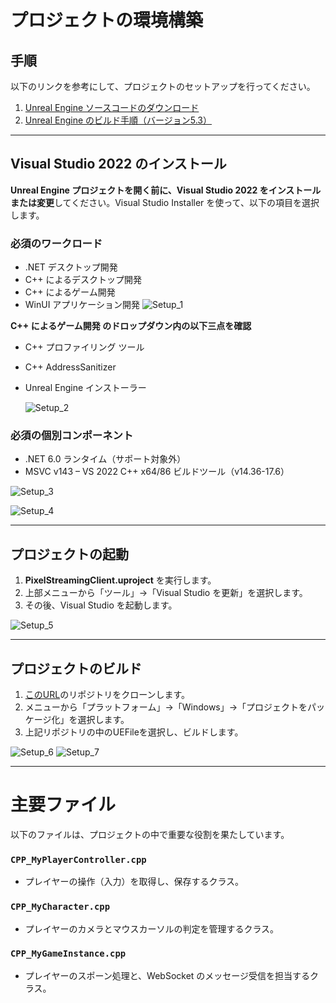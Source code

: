 # プロジェクトの環境構築

## 手順

以下のリンクを参考にして、プロジェクトのセットアップを行ってください。

1. [Unreal Engine ソースコードのダウンロード](https://dev.epicgames.com/documentation/ja-jp/unreal-engine/downloading-source-code-in-unreal-engine)
2. [Unreal Engine のビルド手順（バージョン5.3）](https://dev.epicgames.com/documentation/ja-jp/unreal-engine/building-unreal-engine-from-source?application_version=5.3)

---

## Visual Studio 2022 のインストール

**Unreal Engine プロジェクトを開く前に、Visual Studio 2022 をインストールまたは変更**してください。Visual Studio Installer を使って、以下の項目を選択します。

### 必須のワークロード

- .NET デスクトップ開発
- C++ によるデスクトップ開発
- C++ によるゲーム開発
- WinUI アプリケーション開発
![Setup_1](https://github.com/user-attachments/assets/372a80b0-e6c7-47d1-a12a-008f764469e9)

**C++ によるゲーム開発 のドロップダウン内の以下三点を確認**

- C++ プロファイリング ツール
- C++ AddressSanitizer
- Unreal Engine インストーラー

  ![Setup_2](https://github.com/user-attachments/assets/71afe5f6-a7e9-48ee-8a45-767d0ff2161d)


### 必須の個別コンポーネント

- .NET 6.0 ランタイム（サポート対象外）
- MSVC v143 – VS 2022 C++ x64/86 ビルドツール（v14.36-17.6）

![Setup_3](https://github.com/user-attachments/assets/90095736-693b-4f4e-9341-8d11f24a0c0d)

![Setup_4](https://github.com/user-attachments/assets/cabfb2de-4027-435a-af44-021a88813695)

---

## プロジェクトの起動

1. **PixelStreamingClient.uproject** を実行します。
2. 上部メニューから「ツール」→「Visual Studio を更新」を選択します。
3. その後、Visual Studio を起動します。

 ![Setup_5](https://github.com/user-attachments/assets/9bb0d1ae-1478-4983-8641-05a09731691f)


---

## プロジェクトのビルド

1. [このURL](https://github.com/MatsudaSyoma/LocalMultiPlayerFrontEnd)のリポジトリをクローンします。
2. メニューから「プラットフォーム」→「Windows」→「プロジェクトをパッケージ化」を選択します。
3. 上記リポジトリの中のUEFileを選択し、ビルドします。

![Setup_6](https://github.com/user-attachments/assets/3ae4871f-c02a-4570-92f8-3e27a11ad0f8)
![Setup_7](https://github.com/user-attachments/assets/c41d47e6-f558-4494-8fda-519eda65b894)

---

# 主要ファイル

以下のファイルは、プロジェクトの中で重要な役割を果たしています。

### `CPP_MyPlayerController.cpp`

- プレイヤーの操作（入力）を取得し、保存するクラス。

### `CPP_MyCharacter.cpp`

- プレイヤーのカメラとマウスカーソルの判定を管理するクラス。

### `CPP_MyGameInstance.cpp`

- プレイヤーのスポーン処理と、WebSocket のメッセージ受信を担当するクラス。

